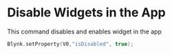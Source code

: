 # Disable Widgets in the App

This command disables and enables widget in the app

```cpp
Blynk.setProperty(V0,"isDisabled", true);
```

